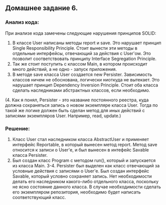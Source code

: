 ## Домашнее задание 6.

### Анализ кода:
При анализе кода замечены следующие нарушения принципов SOLID:
1. В классе User написаны методы report и save. Это нарушает принцип Single Responsibility Principle.
   Стоит вынести эти методы в отдельные интерфейсы, отвечающий за действия с User'ом.
   Это позволит соответствовать принципу Interface Segregation Principle.
2. Так же стоит поступить с классом Main, в котором происходит много действий, а не одно - запуск приложения.
3. В методе save класса User создается new Persister. Зависимость классов ничем не обоснована, логически
   ниоткуда не вытекает. Это нарушает принцип Dependency Inversion Principle.
   Стоит оба класса сделать наследниками абстрактных классов, если необходимо.

(4. Как я понял, Persister - это название постоянного реестра, куда должна сохраняться запись о новом экземпляре класса User.
   Тогда по такой же логике должен быть сделан метод для иных действий с записями экземпляров User. Например, read, update.)

### Решение:
1. Класс User стал наследником класса AbstractUser и применяет интерфейс Reportable, в который вынесен метод report.
   Метод save относится к записи о User'е, и был вынесен в интефейс Savable класса Persister.
2. Был создан класс Program с методом run(), который и запускается из класса Main.
3-4. Persister был выделен как класс отвечающий за условные действия с записями о User'е. Был создан интерфейс Savable, который
   условно сохраняет запись.
   Нет необходимости делать его наследником какого-либо отдельного класса, поскольку не ясно состояние данного класса.
   В случае необходимости сделать его экземпляром репозитория, необходимо будет написать соответствующий класс.